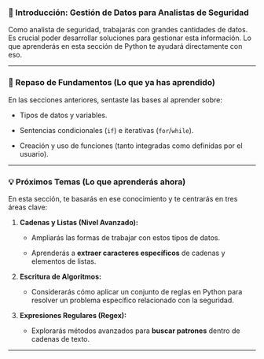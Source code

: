 
### 🧠 Introducción: Gestión de Datos para Analistas de Seguridad

Como analista de seguridad, trabajarás con grandes cantidades de datos. Es crucial poder desarrollar soluciones para gestionar esta información. Lo que aprenderás en esta sección de Python te ayudará directamente con eso.

---

### 📘 Repaso de Fundamentos (Lo que ya has aprendido)

En las secciones anteriores, sentaste las bases al aprender sobre:

- Tipos de datos y variables.
    
- Sentencias condicionales (`if`) e iterativas (`for`/`while`).
    
- Creación y uso de funciones (tanto integradas como definidas por el usuario).
    

---

### 💡 Próximos Temas (Lo que aprenderás ahora)

En esta sección, te basarás en ese conocimiento y te centrarás en tres áreas clave:

1. **Cadenas y Listas (Nivel Avanzado):**
    
    - Ampliarás las formas de trabajar con estos tipos de datos.
        
    - Aprenderás a **extraer caracteres específicos** de cadenas y elementos de listas.
        
2. **Escritura de Algoritmos:**
    
    - Considerarás cómo aplicar un conjunto de reglas en Python para resolver un problema específico relacionado con la seguridad.
        
3. **Expresiones Regulares (Regex):**
    
    - Explorarás métodos avanzados para **buscar patrones** dentro de cadenas de texto.
        

---

